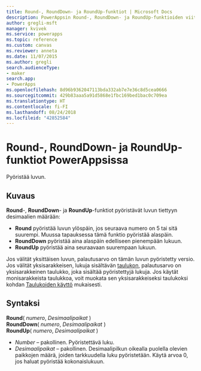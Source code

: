 ```yaml
---
title: Round-, RoundDown- ja RoundUp-funktiot | Microsoft Docs
description: PowerAppsin Round-, RoundDown- ja RoundUp-funktioiden viitetiedot, mukaan lukien syntaksi ja esimerkit
author: gregli-msft
manager: kvivek
ms.service: powerapps
ms.topic: reference
ms.custom: canvas
ms.reviewer: anneta
ms.date: 11/07/2015
ms.author: gregli
search.audienceType:
- maker
search.app:
- PowerApps
ms.openlocfilehash: 8d96b9362047113bda332ab7e7e36c8d5cea0666
ms.sourcegitcommit: 429b83aaa5a91d5868e1fbc169bed1bac0c709ea
ms.translationtype: HT
ms.contentlocale: fi-FI
ms.lasthandoff: 08/24/2018
ms.locfileid: "42852584"
---
```

# <a name="round-rounddown-and-roundup-functions-in-powerapps"></a>Round-, RoundDown- ja RoundUp-funktiot PowerAppsissa
Pyöristää luvun.

## <a name="description"></a>Kuvaus
**Round**-, **RoundDown**- ja **RoundUp**-funktiot pyöristävät luvun tiettyyn desimaalien määrään:

* **Round** pyöristää luvun ylöspäin, jos seuraava numero on 5 tai sitä suurempi. Muussa tapauksessa tämä funktio pyöristää alaspäin.
* **RoundDown** pyöristää aina alaspäin edelliseen pienempään lukuun.
* **RoundUp** pyöristää aina seuraavaan suurempaan lukuun.

Jos välität yksittäisen luvun, palautusarvo on tämän luvun pyöristetty versio.  Jos välität yksisarakkeisen, lukuja sisältävän [taulukon](../working-with-tables.md), palautusarvo on yksisarakkeinen taulukko, joka sisältää pyöristettyjä lukuja. Jos käytät monisarakkeista taulukkoa, voit muokata sen yksisarakkeiseksi taulukoksi kohdan [Taulukoiden käyttö](../working-with-tables.md) mukaisesti.

## <a name="syntax"></a>Syntaksi
**Round**( *numero*, *Desimaalipaikat* )<br>**RoundDown**( *numero*, *Desimaalipaikat* )<br>**RoundUp**( *numero*, *Desimaalipaikat* )

* *Number* – pakollinen. Pyöristettävä luku.
* *Desimaalipaikat* – pakollinen.  Desimaalipilkun oikealla puolella olevien paikkojen määrä, joiden tarkkuudella luku pyöristetään.  Käytä arvoa 0, jos haluat pyöristää kokonaislukuun.  

